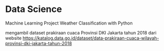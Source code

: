 # Data Science
Machine Learning Project Weather Classification with Python

mengambil dataset prakiraan cuaca Provinsi DKI Jakarta tahun 2018 dari website https://katalog.data.go.id/dataset/data-prakiraan-cuaca-wilayah-provinsi-dki-jakarta-tahun-2018
